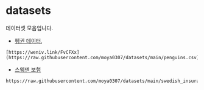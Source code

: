 # datasets
데이터셋 모음입니다.

- [펭귄 데이터]([https://weniv.link/FvCFXx](https://raw.githubusercontent.com/moya0307/datasets/main/penguins.csv)),
```
[https://weniv.link/FvCFXx](https://raw.githubusercontent.com/moya0307/datasets/main/penguins.csv)
```
- [스웨덴 보험](https://raw.githubusercontent.com/moya0307/datasets/main/swedish_insurance.csv)
```
https://raw.githubusercontent.com/moya0307/datasets/main/swedish_insurance.csv
```  
